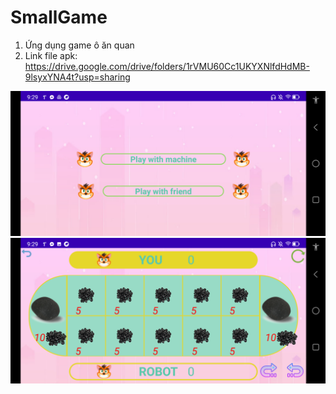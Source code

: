# SmallGame
1. Ứng dụng game ô ăn quan
2. Link file apk: https://drive.google.com/drive/folders/1rVMU60Cc1UKYXNlfdHdMB-9lsyxYNA4t?usp=sharing

![FirstPage](myfile/first.png)
![FirstPage](myfile/second.png)